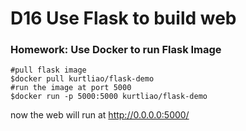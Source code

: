 # D16 Use Flask to build web
### Homework: Use Docker to run Flask Image
```linux
#pull flask image
$docker pull kurtliao/flask-demo 
#run the image at port 5000
$docker run -p 5000:5000 kurtliao/flask-demo
```
now the web will run at http://0.0.0.0:5000/
